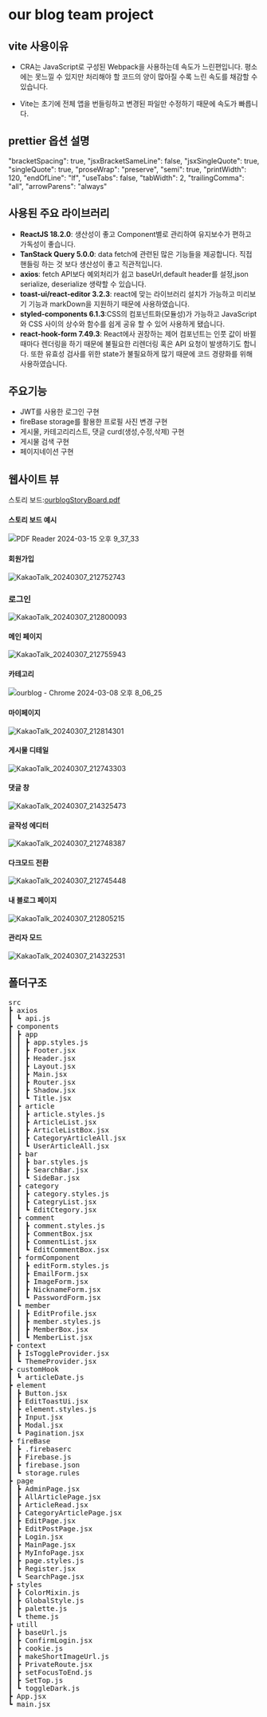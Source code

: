 # our blog team project

## vite 사용이유

- CRA는 JavaScript로 구성된 Webpack을 사용하는데 속도가 느린편입니다. 평소에는 못느낄 수 있지만 처리해야 할 코드의 양이 많아질 수록 느린 속도를 채감할 수 있습니다.

- Vite는 초기에 전체 앱을 번들링하고 변경된 파일만 수정하기 때문에 속도가 빠릅니다.

## prettier 옵션 설명

"bracketSpacing": true,
"jsxBracketSameLine": false,
"jsxSingleQuote": true,
"singleQuote": true,
"proseWrap": "preserve",
"semi": true,
"printWidth": 120,
"endOfLine": "lf",
"useTabs": false,
"tabWidth": 2,
"trailingComma": "all",
"arrowParens": "always"

## 사용된 주요 라이브러리

- **ReactJS 18.2.0**: 생산성이 좋고 Component별로 관리하여 유지보수가 편하고 가독성이 좋습니다.
- **TanStack Query 5.0.0**: data fetch에 관련된 많은 기능들을 제공합니다. 직접 핸들링 하는 것 보다 생산성이 좋고 직관적입니다.
- **axios**: fetch API보다 예외처리가 쉽고 baseUrl,default header를 설정,json serialize, deserialize 생략할 수 있습니다.
- **toast-ui/react-editor 3.2.3**: react에 맞는 라이브러리 설치가 가능하고 미리보기 기능과 markDown을 지원하기 때문에 사용하였습니다.
- **styled-components 6.1.3**:CSS의 컴포넌트화(모듈성)가 가능하고 JavaScript와 CSS 사이의 상수와 함수를 쉽게 공유 할 수 있어 사용하게 됐습니다.
- **react-hook-form 7.49.3**: React에사 권장하는 제어 컴포넌트는 인풋 값이 바뀔 때마다 렌더링을 하기 때문에 불필요한 리렌더링 혹은 API 요청이 발생하기도 합니다. 또한 유효성 검사를 위한 state가 불필요하게 많기 때문에 코드 경량화를 위해 사용하였습니다.

## 주요기능

- JWT를 사용한 로그인 구현
- fireBase storage를 활용한 프로필 사진 변경 구현
- 게시물, 카테고리리스트, 댓글 curd(생성,수정,삭제) 구현
- 게시물 검색 구현
- 페이지네이션 구현

## 웹사이트 뷰

스토리 보드:[ourblogStoryBoard.pdf](https://github.com/kimnya/ourblog/files/14615565/ourblogStoryBoard.pdf)

#### 스토리 보드 예시

![PDF Reader 2024-03-15 오후 9_37_33](https://github.com/kimnya/ourblog/assets/141697641/c18b1fd2-2488-49ed-8015-7cb7af530846)

#### 회원가입

![KakaoTalk_20240307_212752743](https://github.com/kimnya/ourblog/assets/141697641/b5e5a5c8-fe75-400f-a571-a8bacaee2ecd)

### 로그인

![KakaoTalk_20240307_212800093](https://github.com/kimnya/ourblog/assets/141697641/7482ce82-3be2-460d-8443-6f25dfedc7b5)

#### 메인 페이지

![KakaoTalk_20240307_212755943](https://github.com/kimnya/ourblog/assets/141697641/8b82ab70-a2bb-42c6-aa91-e8ab2dda7d2f)

#### 카테고리

![ourblog - Chrome 2024-03-08 오후 8_06_25](https://github.com/kimnya/ourblog/assets/141697641/8c1c84fe-b086-49ff-b5e6-a701888a5fac)

#### 마이페이지

![KakaoTalk_20240307_212814301](https://github.com/kimnya/ourblog/assets/141697641/997e155c-e6a9-4266-9005-a6591a624a68)

#### 게시물 디테일

![KakaoTalk_20240307_212743303](https://github.com/kimnya/ourblog/assets/141697641/7d1c47c8-42e0-4408-ab3d-f1859d264a5a)

#### 댓글 창

![KakaoTalk_20240307_214325473](https://github.com/kimnya/ourblog/assets/141697641/e6f2c93b-a803-43d3-bbbd-ac9d4cb3ba65)

#### 글작성 에디터

![KakaoTalk_20240307_212748387](https://github.com/kimnya/ourblog/assets/141697641/4401d77a-0dd8-465a-9713-e6dc21b89bd2)

#### 다크모드 전환

![KakaoTalk_20240307_212745448](https://github.com/kimnya/ourblog/assets/141697641/cd19957a-a297-4cf9-a67d-59a0db48e0a3)

#### 내 블로그 페이지

![KakaoTalk_20240307_212805215](https://github.com/kimnya/ourblog/assets/141697641/9f650580-5fc9-4547-bad1-aeeb219910ab)

#### 관리자 모드

![KakaoTalk_20240307_214322531](https://github.com/kimnya/ourblog/assets/141697641/663a0839-d44b-436b-9b51-5cf346f8f84b)

## 폴더구조

<pre>
src
┣ axios
┃ ┗ api.js
┣ components
┃ ┣ app
┃ ┃ ┣ app.styles.js
┃ ┃ ┣ Footer.jsx
┃ ┃ ┣ Header.jsx
┃ ┃ ┣ Layout.jsx
┃ ┃ ┣ Main.jsx
┃ ┃ ┣ Router.jsx
┃ ┃ ┣ Shadow.jsx
┃ ┃ ┗ Title.jsx
┃ ┣ article
┃ ┃ ┣ article.styles.js
┃ ┃ ┣ ArticleList.jsx
┃ ┃ ┣ ArticleListBox.jsx
┃ ┃ ┣ CategoryArticleAll.jsx
┃ ┃ ┗ UserArticleAll.jsx
┃ ┣ bar
┃ ┃ ┣ bar.styles.js
┃ ┃ ┣ SearchBar.jsx
┃ ┃ ┗ SideBar.jsx
┃ ┣ category
┃ ┃ ┣ category.styles.js
┃ ┃ ┣ CategryList.jsx
┃ ┃ ┗ EditCtegory.jsx
┃ ┣ comment
┃ ┃ ┣ comment.styles.js
┃ ┃ ┣ CommentBox.jsx
┃ ┃ ┣ CommentList.jsx
┃ ┃ ┗ EditCommentBox.jsx
┃ ┣ formComponent
┃ ┃ ┣ editForm.styles.js
┃ ┃ ┣ EmailForm.jsx
┃ ┃ ┣ ImageForm.jsx
┃ ┃ ┣ NicknameForm.jsx
┃ ┃ ┗ PasswordForm.jsx
┃ ┗ member
┃ ┃ ┣ EditProfile.jsx
┃ ┃ ┣ member.styles.js
┃ ┃ ┣ MemberBox.jsx
┃ ┃ ┗ MemberList.jsx
┣ context
┃ ┣ IsToggleProvider.jsx
┃ ┗ ThemeProvider.jsx
┣ customHook
┃ ┗ articleDate.js
┣ element
┃ ┣ Button.jsx
┃ ┣ EditToastUi.jsx
┃ ┣ element.styles.js
┃ ┣ Input.jsx
┃ ┣ Modal.jsx
┃ ┗ Pagination.jsx
┣ fireBase
┃ ┣ .firebaserc
┃ ┣ Firebase.js
┃ ┣ firebase.json
┃ ┗ storage.rules
┣ page
┃ ┣ AdminPage.jsx
┃ ┣ AllArticlePage.jsx
┃ ┣ ArticleRead.jsx
┃ ┣ CategoryArticlePage.jsx
┃ ┣ EditPage.jsx
┃ ┣ EditPostPage.jsx
┃ ┣ Login.jsx
┃ ┣ MainPage.jsx
┃ ┣ MyInfoPage.jsx
┃ ┣ page.styles.js
┃ ┣ Register.jsx
┃ ┗ SearchPage.jsx
┣ styles
┃ ┣ ColorMixin.js
┃ ┣ GlobalStyle.js
┃ ┣ palette.js
┃ ┗ theme.js
┣ utill
┃ ┣ baseUrl.js
┃ ┣ ConfirmLogin.jsx
┃ ┣ cookie.js
┃ ┣ makeShortImageUrl.js
┃ ┣ PrivateRoute.jsx
┃ ┣ setFocusToEnd.js
┃ ┣ SetTop.js
┃ ┗ toggleDark.js
┣ App.jsx
┗ main.jsx
</pre>
